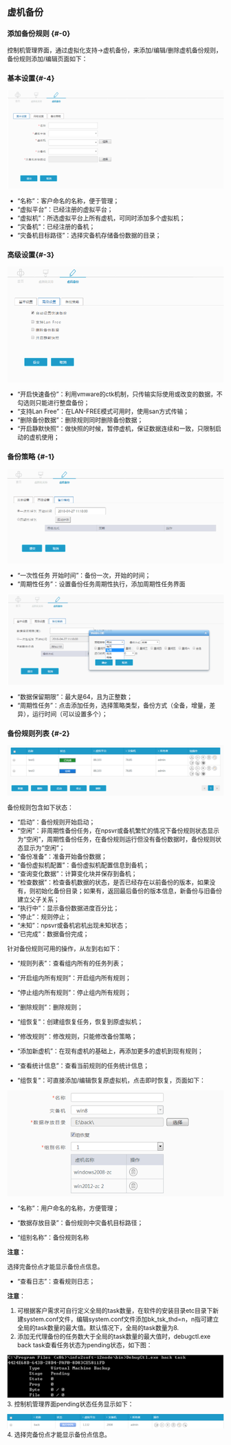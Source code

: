## 虚机备份

### 添加备份规则 {#-0}

控制机管理界面，通过虚拟化支持-&gt;虚机备份，来添加/编辑/删除虚机备份规则，备份规则添加/编辑页面如下：

### 基本设置{#-4}

![](/assets/V6.118042702.png)

*   “名称”：客户命名的名称，便于管理；
*   “虚拟平台”：已经注册的虚拟平台；
*   “虚拟机”：所选虚拟平台上所有虚机，可同时添加多个虚拟机；
*   “灾备机”：已经注册的备机；
*   “灾备机目标路径”：选择灾备机存储备份数据的目录；

### 高级设置{#-3}

![](/assets/V6.118042707.png)

* “开启快速备份”：利用vmware的ctk机制，只传输实际使用或改变的数据，不勾选则只能进行整盘备份；
* “支持Lan Free”：在LAN-FREE模式可用时，使用san方式传输；
* “删除备份数据”：删除规则同时删除备份数据；
* “开启静默快照”：做快照的时候，暂停虚机，保证数据连续和一致，只限制启动的虚机使用；

### 备份策略 {#-1}

![](/assets/V6.118042705.png)

* “一次性任务 开始时间”：备份一次，开始的时间；
* “周期性任务”：设置备份任务周期性执行，添加周期性任务界面

![说明: 1](/assets/V6.118042706.png)

* “数据保留期限”：最大是64，且为正整数；
* “周期性任务”：点击添加任务，选择策略类型，备份方式（全备，增量，差异），运行时间（可以设置多个）； 


### 备份规则列表 {#-2}

![说明: 1](/assets/V6.11811051714.png)



备份规则包含如下状态：

*   “启动”：备份规则开始启动；
*   “空闲”：非周期性备份任务，在npsvr或备机繁忙的情况下备份规则状态显示为“空闲”，周期性备份任务，在备份规则运行但没有备份数据时，备份规则状态显示为“空闲”；
*   “备份准备”：准备开始备份数据；
*   “备份虚拟机配置”：备份虚拟机配置信息到备机；
*   “查询变化数据”：计算变化块并保存到备机；
*   “检查数据”：检查备机数据的状态，是否已经存在以前备份的版本，如果没有，则初始化备份目录；如果有，返回最后备份的版本信息，新备份与旧备份建立父子关系；
*   “执行中”：显示备份数据进度百分比；
*   “停止”：规则停止；
*   “未知”：npsvr或备机宕机出现未知状态；
*   “已完成”：数据备份完成；

针对备份规则可用的操作，从左到右如下：

*   “规则列表”：查看组内所有的任务列表；
*   “开启组内所有规则”：开启组内所有规则；
*   “停止组内所有规则”：停止组内所有规则；
*   “删除规则”：删除规则；
*   “组恢复”：创建组恢复任务，恢复到原虚拟机；
*   “修改规则”：修改规则，只能修改备份策略；
*   “添加新虚机”：在现有虚机的基础上，再添加更多的虚机到现有规则；
*   “查看统计信息”：查看当前规则的任务统计信息；







* “组恢复”：可直接添加/编辑恢复原虚拟机，点击即时恢复，页面如下：

![说明: 1](/assets/V6.118042708.png)

* “名称”：用户命名的名称，方便管理；

* “数据存放目录”：备份规则中灾备机目标路径；

* “组别名称”：备份规则名称


**注意：**

选择完备份点才能显示备份点信息。

*   “查看日志”：查看规则日志；

**注意**：

1.  可根据客户需求可自行定义全局的task数量，在软件的安装目录etc目录下新建system.conf文件，编辑system.conf文件添加bk_tsk_thd=n，n指可建立全局的task数量的最大值。默认情况下，全局的task数量为8. 
2.  添加无代理备份的任务数大于全局的task数量的最大值时，debugctl.exe back task查看任务状态为pending状态，如下图：

![说明: 3](/assets/V6.036973.png)
3.  控制机管理界面pending状态任务显示如下：

![说明: 2](/assets/V6.036999.png)
4.  选择完备份点才能显示备份点信息。